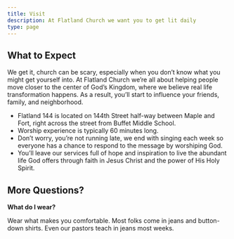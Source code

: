 ```yaml
---
title: Visit
description: At Flatland Church we want you to get lit daily
type: page
---
```


## What to Expect
We get it, church can be scary, especially when you don’t know what you might get yourself into. At Flatland Church we’re all about helping people move closer to the center of God’s Kingdom, where we believe real life transformation happens. As a result, you’ll start to influence your friends, family, and neighborhood.

- Flatland 144 is located on 144th Street half-way between Maple and Fort, right across the street from Buffet Middle School.
- Worship experience is typically 60 minutes long.
- Don’t worry, you’re not running late, we end with singing each week so everyone has a chance to respond to the message by worshiping God.
- You’ll leave our services full of hope and inspiration to live the abundant life God offers through faith in Jesus Christ and the power of His Holy Spirit.

## More Questions?

**What do I wear?**

Wear what makes you comfortable. Most folks come in jeans and button-down shirts. Even our pastors teach in jeans most weeks.

<Form id="visit" />

<Link src="test.md" exerpt="Meet the team that leads and disciples at Flatland Church." />
